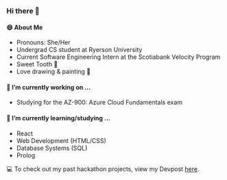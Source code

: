 ### Hi there 👋

#### 😄 About Me
- Pronouns: She/Her 
- Undergrad CS student at Ryerson University
- Current Software Engineering Intern at the Scotiabank Velocity Program 
- Sweet Tooth :cake:
- Love drawing & painting 🎨

#### 🔭 I’m currently working on ...
- Studying for the AZ-900: Azure Cloud Fundamentals exam

#### 🌱 I’m currently learning/studying ...
- React 
- Web Development (HTML/CSS)
- Database Systems (SQL)
- Prolog

:computer: To check out my past hackathon projects, view my Devpost [here](https://devpost.com/nikadariani?ref_content=user-portfolio&ref_feature=portfolio&ref_medium=global-nav). 

<!--
**nikadari/nikadari** is a ✨ _special_ ✨ repository because its `README.md` (this file) appears on your GitHub profile.

Here are some ideas to get you started:

- 🔭 I’m currently working on ...
- 🌱 I’m currently learning ...
- 👯 I’m looking to collaborate on ...
- 🤔 I’m looking for help with ...
- 💬 Ask me about ...
- 📫 How to reach me: ...
- 😄 Pronouns: ...
- ⚡ Fun fact: ...
-->

